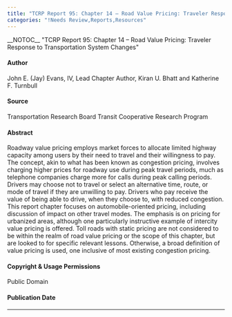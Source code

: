 ```yaml
---
title: "TCRP Report 95: Chapter 14 – Road Value Pricing: Traveler Response to Transportation System Changes"
categories: "!Needs Review,Reports,Resources"
---
```


\_\_NOTOC\_\_
"TCRP Report 95: Chapter 14 – Road Value Pricing: Traveler Response to Transportation System Changes"

#### Author

John E. (Jay) Evans, IV, Lead Chapter Author, Kiran U. Bhatt and Katherine F. Turnbull

#### Source

Transportation Research Board Transit Cooperative Research Program

#### Abstract

Roadway value pricing employs market forces to allocate limited highway capacity among users by their need to travel and their willingness to pay. The concept, akin to what has been known as congestion pricing, involves charging higher prices for roadway use during peak travel periods, much as telephone companies charge more for calls during peak calling periods. Drivers may choose not to travel or select an alternative time, route, or mode of travel if they are unwilling to pay. Drivers who pay receive the value of being able to drive, when they choose to, with reduced congestion. This report chapter focuses on automobile-oriented pricing, including discussion of impact on other travel modes. The emphasis is on pricing for urbanized areas, although one particularly instructive example of intercity value pricing is offered. Toll roads with static pricing are not considered to be within the realm of road value pricing or the scope of this chapter, but are looked to for specific relevant lessons. Otherwise, a broad definition of value pricing is used, one inclusive of most existing congestion pricing.

#### Copyright & Usage Permissions

Public Domain

#### Publication Date

------------------------------------------------------------------------

<comments />

